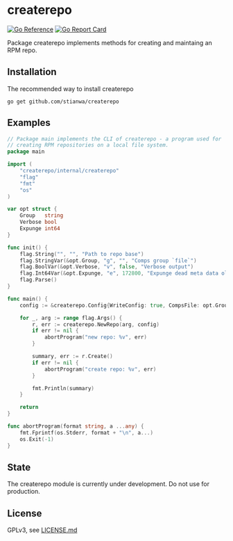# createrepo
[![Go Reference](https://pkg.go.dev/badge/github.com/stianwa/createrepo.svg)](https://pkg.go.dev/github.com/stianwa/createrepo) [![Go Report Card](https://goreportcard.com/badge/github.com/stianwa/createrepo)](https://goreportcard.com/report/github.com/stianwa/createrepo)

Package createrepo implements methods for creating and maintaing an RPM repo.

Installation
------------

The recommended way to install createrepo

```
go get github.com/stianwa/createrepo
```

Examples
--------

```go
// Package main implements the CLI of createrepo - a program used for
// creating RPM repositories on a local file system.
package main

import (
	"createrepo/internal/createrepo"
	"flag"
	"fmt"
	"os"
)

var opt struct {
	Group   string
	Verbose bool
	Expunge int64
}

func init() {
	flag.String("", "", "Path to repo base")
	flag.StringVar(&opt.Group, "g", "", "Comps group `file`")
	flag.BoolVar(&opt.Verbose, "v", false, "Verbose output")
	flag.Int64Var(&opt.Expunge, "e", 172800, "Expunge dead meta data older than `n` seconds.")
	flag.Parse()
}

func main() {
	config := &createrepo.Config{WriteConfig: true, CompsFile: opt.Group, ExpungeOldMetadata: opt.Expunge}

	for _, arg := range flag.Args() {
		r, err := createrepo.NewRepo(arg, config)
		if err != nil {
			abortProgram("new repo: %v", err)
		}

		summary, err := r.Create()
		if err != nil {
			abortProgram("create repo: %v", err)
		}

		fmt.Println(summary)
	}

	return
}

func abortProgram(format string, a ...any) {
	fmt.Fprintf(os.Stderr, format + "\n", a...)
	os.Exit(-1)
}
```

State
-------
The createrepo module is currently under development. Do not use for production.


License
-------

GPLv3, see [LICENSE.md](LICENSE.md)
